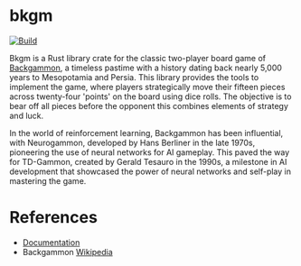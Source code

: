 # bkgm

[![Build](../../actions/workflows/build.yaml/badge.svg)](../../actions/workflows/build.yaml)

Bkgm is a Rust library crate for the classic two-player board game of [Backgammon](https://en.wikipedia.org/wiki/backgammon), a timeless pastime with a history dating back nearly 5,000 years to Mesopotamia and Persia. This library provides the tools to implement the game, where players strategically move their fifteen pieces across twenty-four 'points' on the board using dice rolls. The objective is to bear off all pieces before the opponent this combines elements of strategy and luck.

In the world of reinforcement learning, Backgammon has been influential, with Neurogammon, developed by Hans Berliner in the late 1970s, pioneering the use of neural networks for AI gameplay. This paved the way for TD-Gammon, created by Gerald Tesauro in the 1990s, a milestone in AI development that showcased the power of neural networks and self-play in mastering the game.

# References

-   [Documentation](https://docs.rs/bkgm/latest/bkgm)
-   Backgammon [Wikipedia](https://en.wikipedia.org/wiki/Backgammon)
